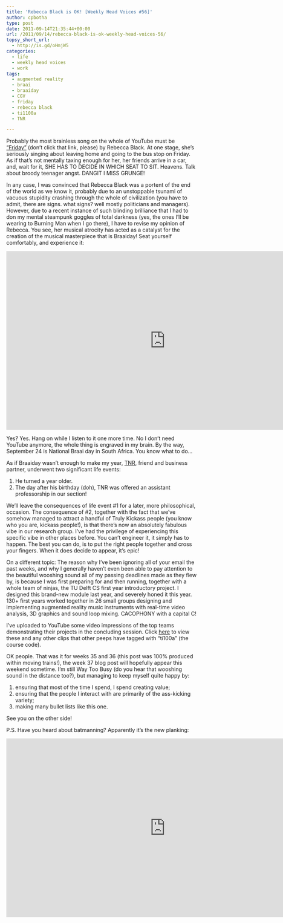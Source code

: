```yaml
---
title: 'Rebecca Black is OK! [Weekly Head Voices #56]'
author: cpbotha
type: post
date: 2011-09-14T21:35:44+00:00
url: /2011/09/14/rebecca-black-is-ok-weekly-head-voices-56/
topsy_short_url:
  - http://is.gd/oHmjW5
categories:
  - life
  - weekly head voices
  - work
tags:
  - augmented reality
  - braai
  - braaiday
  - CGV
  - friday
  - rebecca black
  - ti1100a
  - TNR

---
```

Probably the most brainless song on the whole of YouTube must be <a title="link to the original Friday video. DO NOT CLICK!" href="http://www.youtube.com/watch?v=_BI0szjpxJs" data-rel="lightbox-video-0">&#8220;Friday&#8221;</a> (don&#8217;t click that link, please) by Rebecca Black. At one stage, she&#8217;s seriously singing about leaving home and going to the bus stop on Friday. As if that&#8217;s not mentally taxing enough for her, her friends arrive in a car, and, wait for it, SHE HAS TO DECIDE IN WHICH SEAT TO SIT. Heavens. Talk about broody teenager angst. DANGIT I MISS GRUNGE!

In any case, I was convinced that Rebecca Black was a portent of the end of the world as we know it, probably due to an unstoppable tsunami of vacuous stupidity crashing through the whole of civilization (you have to admit, there are signs. what signs? well mostly politicians and managers). However, due to a recent instance of such blinding brilliance that I had to don my mental steampunk goggles of total darkness (yes, the ones I&#8217;ll be wearing to Burning Man when I go there), I have to revise my opinion of Rebecca. You see, her musical atrocity has acted as a catalyst for the creation of the musical masterpiece that is Braaiday! Seat yourself comfortably, and experience it:

<div class="jetpack-video-wrapper">
  <span class="embed-youtube" style="text-align:center; display: block;"><iframe class='youtube-player' type='text/html' width='840' height='473' src='https://www.youtube.com/embed/gLyLvCXYKUg?version=3&#038;rel=1&#038;fs=1&#038;autohide=2&#038;showsearch=0&#038;showinfo=1&#038;iv_load_policy=1&#038;wmode=transparent' allowfullscreen='true' style='border:0;'></iframe></span>
</div>

Yes? Yes. Hang on while I listen to it one more time. No I don&#8217;t need YouTube anymore, the whole thing is engraved in my brain. By the way, September 24 is National Braai day in South Africa. You know what to do&#8230;

As if Braaiday wasn&#8217;t enough to make my year, [TNR][1], friend and business partner, underwent two significant life events:

  1. He turned a year older.
  2. The day after his birthday (doh), TNR was offered an assistant professorship in our section!

We&#8217;ll leave the consequences of life event #1 for a later, more philosophical, occasion. The consequence of #2, together with the fact that we&#8217;ve somehow managed to attract a handful of Truly Kickass people (you know who you are, kickass people!), is that there&#8217;s now an absolutely fabulous vibe in our research group. I&#8217;ve had the privilege of experiencing this specific vibe in other places before. You can&#8217;t engineer it, it simply has to happen. The best you can do, is to put the right people together and cross your fingers. When it does decide to appear, it&#8217;s epic!

On a different topic: The reason why I&#8217;ve been ignoring all of your email the past weeks, and why I generally haven&#8217;t even been able to pay attention to the beautiful wooshing sound all of my passing deadlines made as they flew by, is because I was first preparing for and then running, together with a whole team of ninjas, the TU Delft CS first year introductory project. I designed this brand-new module last year, and severely honed it this year. 130+ first years worked together in 26 small groups designing and implementing augmented reality music instruments with real-time video analysis, 3D graphics and sound loop mixing. CACOPHONY with a capital C!

I&#8217;ve uploaded to YouTube some video impressions of the top teams demonstrating their projects in the concluding session. Click [here][2] to view these and any other clips that other peeps have tagged with &#8220;ti100a&#8221; (the course code).

OK people. That was it for weeks 35 and 36 (this post was 100% produced within moving trains!), the week 37 blog post will hopefully appear this weekend sometime. I&#8217;m still Way Too Busy (do you hear that wooshing sound in the distance too?), but managing to keep myself quite happy by:

  1. ensuring that most of the time I spend, I spend creating value;
  2. ensuring that the people I interact with are primarily of the ass-kicking variety;
  3. making many bullet lists like this one.

See you on the other side!

P.S. Have you heard about batmanning? Apparently it&#8217;s the new planking:

<div class="jetpack-video-wrapper">
  <span class="embed-youtube" style="text-align:center; display: block;"><iframe class='youtube-player' type='text/html' width='840' height='473' src='https://www.youtube.com/embed/50xynq4xmCw?version=3&#038;rel=1&#038;fs=1&#038;autohide=2&#038;showsearch=0&#038;showinfo=1&#038;iv_load_policy=1&#038;wmode=transparent' allowfullscreen='true' style='border:0;'></iframe></span>
</div>

 [1]: /about/weekly-head-voices-abbreviations/ "Weekly Head Voices abbreviations page"
 [2]: http://www.youtube.com/results?search_query=ti1100a&search=tag "YouTube videos tagged with ti100a"